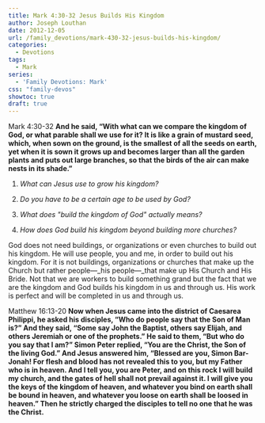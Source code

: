 ```yaml
---
title: Mark 4:30-32 Jesus Builds His Kingdom
author: Joseph Louthan
date: 2012-12-05
url: /family_devotions/mark-430-32-jesus-builds-his-kingdom/
categories:
  - Devotions
tags:
  - Mark
series:
  - 'Family Devotions: Mark'
css: "family-devos"
showtoc: true
draft: true
---
```

 Mark 4:30-32 **And he said, “With what can we compare the kingdom of God, or what parable shall we use for it? It is like a grain of mustard seed, which, when sown on the ground, is the smallest of all the seeds on earth, yet when it is sown it grows up and becomes larger than all the garden plants and puts out large branches, so that the birds of the air can make nests in its shade.”**

1. _What can Jesus use to grow his kingdom?_

2. _Do you have to be a certain age to be used by God?_

3. _What does "build the kingdom of God" actually means?_

4. _How does God build his kingdom beyond building more churches?_

God does not need buildings, or organizations or even churches to build out his kingdom. He will use people, you and me, in order to build out his kingdom. For it is not buildings, organizations or churches that make up the Church but rather people—_his people—_that make up His Church and His Bride. Not that we are workers to build something grand but the fact that we are the kingdom and God builds his kingdom in us and through us. His work is perfect and will be completed in us and through us.

Matthew 16:13-20 **Now when Jesus came into the district of Caesarea Philippi, he asked his disciples, “Who do people say that the Son of Man is?” And they said, “Some say John the Baptist, others say Elijah, and others Jeremiah or one of the prophets.” He said to them, “But who do you say that I am?” Simon Peter replied, “You are the Christ, the Son of the living God.” And Jesus answered him, “Blessed are you, Simon Bar-Jonah! For flesh and blood has not revealed this to you, but my Father who is in heaven. And I tell you, you are Peter, and on this rock I will build my church, and the gates of hell shall not prevail against it. I will give you the keys of the kingdom of heaven, and whatever you bind on earth shall be bound in heaven, and whatever you loose on earth shall be loosed in heaven.” Then he strictly charged the disciples to tell no one that he was the Christ.**

&nbsp;



 [1]: https://i2.wp.com/theologic.us/wp-content/uploads/2012/12/MustardSeed.jpg